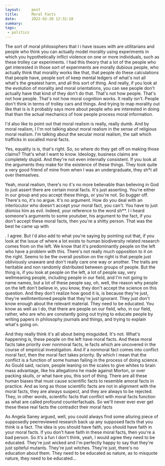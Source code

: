 ```yaml
---
layout:     post
title:      Moral Facts
date:       2022-02-20 12:32:18
summary:    
tags:
 - politics
---
```


The sort of moral philosophers that I i have issues with are utilitarians and people who think you can actually model morality using experiments in which you hypothetically inflict violence on one or more individuals, such as these trolley car experiments. I had this theory that a lot of the people who get interested in those sort of experiments are morally dubious people, who actually think that morality works like that, that people do these calculations that people have, people sort of keep mental ledgers of what's not all what's the greatest harm, and all this sort of thing. And really, if you look at the evolution of morality and moral orientations, you can see people don't actually have that kind of they don't do that. That's not how people. That's not how people. That's not how moral cognition works. It really isn't. People don't think in terms of trolley cars and things. And trying to map morality out like that is is it probably says more about people who are interested in doing that than the actual mechanics of how people process moral information.

I'd also like to point out that moral realism is really, really dumb. And by moral realism, I I'm not talking about moral realism in the sense of  religious moral realism. I'm talking about the secular moral realism, the salt which trafficks in socalled moral facts.

Yes, equality is is, that's right. So, so where do they get off on making those claims? That's what I want to know. Ideology, business claims are completely stupid. And they're not even internally consistent. If you look at the arguments they make for the existence of these things. They took quite a very good friend of mine from when I was an undergraduate, they sh*t all over themselves.

Yeah, moral realism, there's no it's no more believable than believing in God to just assert there are certain moral facts. It's just asserting. You're either in our group and you accept these things, or you're not. So bugger off. There's no, it's no argue. It's no argument. How do you deal with an interlocutor who doesn't accept your moral fact, you can't. You have to just dismiss him as evil. Indeed, your reference to the word sh**. I i heard someone's arguments to some youtuber, his argument to the fact, if you don't accept these moral facts, then you're a shitty person. That was the best he came up with

. I agree. But i'd also add to what you're saying by pointing out that, if you look at the issue of where a lot exists to human biodiversity related research comes from on the left. We know that it's predominantly people on the left who have a problem with this. There's not really much opposition to it on the right. Seems to be the overall position on the right is that people just obliviously unaware and don't really care one way or another. The traits are heritable and non randomly distributed between groups of people. But the thing is, if you look at people on the left, a lot of people say, very wellmeaning people, including people in our field, and I'm not going to name names, but a lot of these people say, oh, well, the reason why people on the left don't believe in, you know, they don't accept the science on this question. And they don't realize how good it is, is because they're just, they're wellintentioned people that they're just ignorant. They just don't know enough about the relevant material. They need to be educated. You know as well as I do, that there are people on our field, who, in our field, rather, who are who are constantly going out trying to educate people by writing papers in philosophy journals and things, and trying to explain what's going on. 

And they really think it's all about being misguided. It's not. What's happening is, these people on the left have moral facts. And these moral facts take priority over nonmoral facts, ie facts which are uncovered in the course of empirical investigation. And if a nonmoral fact comes into conflict moral fact, then the moral fact takes priority. By which I mean that the conflict is a function of some human failing in the process of doing science. As Gould said, racism, people leaning on the scales to give whites to brain mass advantage, like his allegations he made against Morton, or over packing skulls, or what have you, this sort of thing. There are all these human biases that must cause scientific facts to resemble amoral facts in practice. And as long as those scientific facts are not in alignment with the moral facts, they are always suspect, and they are always to be rejected. They, in other words, scientific facts that conflict with moral facts function as what are called profound counterfactuals. So we'll never ever ever get these these real facts the contradict their moral facts

As Angela Saney argued, well, you could always find some alluring piece of supposedly peerreviewed research back up any supposed facts that you think is a fact. The idea is you should have faith, you should have faith in your moral facts. If you don't have faith in these moral facts, then you're a bad person. So it's a fun I don't think, yeah, I would agree they need to be educated. They're just wicked and I'm perfectly happy to say that they're just spiteful mutants. They're just witches. They're just, there's no education about them. They need to be educated as nature, as to misquote nature, they need to be educated...